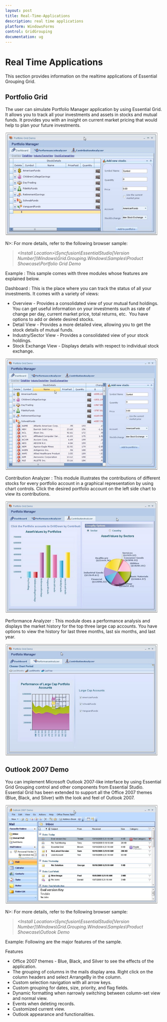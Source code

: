 ```yaml
---
layout: post
title: Real-Time-Applications
description: real time applications
platform: WindowsForms
control: GridGrouping
documentation: ug
---
```


# Real Time Applications

This section provides information on the realtime applications of Essential Grouping Grid. 

## Portfolio Grid

The user can simulate Portfolio Manager application by using Essential Grid. It allows you to track all your investments and assets in stocks and mutual funds. It provides you with an insight on current market pricing that would help to plan your future investments.

 ![](Real-Time-Applications_images/Real-Time-Applications_img1.png) 





N>: For more details, refer to the following browser sample:

> _&lt;Install Location&gt;\Syncfusion\EssentialStudio\[Version Number]\Windows\Grid.Grouping.Windows\Samples\Product Showcase\Portfolio Grid Demo_



Example : This sample comes with three modules whose features are explained below.

Dashboard : This is the place where you can track the status of all your investments. It comes with a variety of views: 

* Overview - Provides a consolidated view of your mutual fund holdings. You can get useful information on your investments such as rate of change per day, current market price, total returns, etc.  You have options to add or delete desired stocks. 
* Detail View - Provides a more detailed view, allowing you to get the stock details of mutual funds. 
* Industry/Sector View - Provides a consolidated view of your stock holdings. 
* Stock Exchange View - Displays details with respect to individual stock exchange. 

 ![](Real-Time-Applications_images/Real-Time-Applications_img3.png) 





Contribution Analyzer : This module illustrates the contributions of different stocks for every portfolio account in a graphical representation by using chart controls. Click the desired portfolio account on the left side chart to view its contributions.

 ![](Real-Time-Applications_images/Real-Time-Applications_img4.png) 





Performance Analyzer : This module does a performance analysis and displays the market history for the top three large cap accounts. You have options to view the history for last three months, last six months, and last year.



 ![](Real-Time-Applications_images/Real-Time-Applications_img5.png) 



## Outlook 2007 Demo

You can implement Microsoft Outlook 2007-like interface by using Essential Grid Grouping control and other components from Essential Studio. Essential Grid has been extended to support all the Office 2007 themes (Blue, Black, and Silver) with the look and feel of Outlook 2007.

 ![](Real-Time-Applications_images/Real-Time-Applications_img6.png) 



N>: For more details, refer to the following browser sample:

> _&lt;Install Location&gt;\Syncfusion\EssentialStudio\[Version Number]\Windows\Grid.Grouping.Windows\Samples\Product Showcase\Outlook Demo_

Example: Following are the major features of the sample.

Features

* Office 2007 themes - Blue, Black, and Silver to see the effects of the application.
* The grouping of columns in the mails display area. Right click on the column headers and select ArrangeBy in the column.
* Custom selection navigation with all arrow keys.
* Custom grouping for dates, size, priority, and flag fields.
* Dynamic formatting when narrowly switching between column-set view and normal view.
* Events when deleting records.
* Customized current view.
* Outlook appearance and functionalities.
